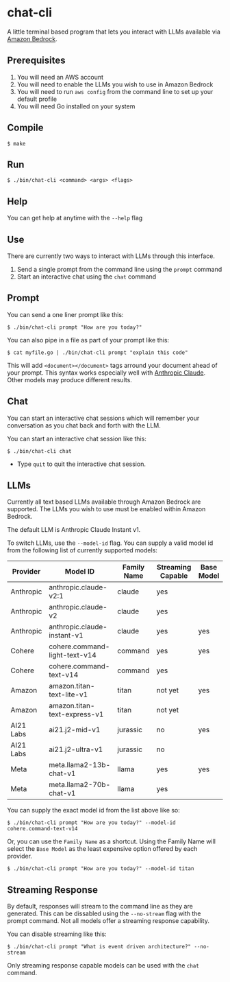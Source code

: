 # chat-cli

A little terminal based program that lets you interact with LLMs available via [Amazon Bedrock](https://aws.amazon.com/bedrock).

## Prerequisites

1. You will need an AWS account
2. You will need to enable the LLMs you wish to use in Amazon Bedrock
3. You will need to run `aws config` from the command line to set up your default profile
4. You will need Go installed on your system

## Compile

    $ make

## Run

    $ ./bin/chat-cli <command> <args> <flags>

## Help

You can get help at anytime with the `--help` flag

## Use

There are currently two ways to interact with LLMs through this interface.

1. Send a single prompt from the command line using the `prompt` command
2. Start an interactive chat using the `chat` command

## Prompt

You can send a one liner prompt like this:

    $ ./bin/chat-cli prompt "How are you today?"

You can also pipe in a file as part of your prompt like this:

    $ cat myfile.go | ./bin/chat-cli prompt "explain this code"

This will add `<document></document>` tags arround your document ahead of your prompt. This syntax works especially well with [Anthropic Claude](https://www.anthropic.com/product). Other models may produce different results.

## Chat

You can start an interactive chat sessions which will remember your conversation as you chat back and forth with the LLM.

You can start an interactive chat session like this:

    $ ./bin/chat-cli chat

- Type `quit` to quit the interactive chat session.

## LLMs

Currently all text based LLMs available through Amazon Bedrock are supported. The LLMs you wish to use must be enabled within Amazon Bedrock. 

The default LLM is Anthropic Claude Instant v1. 

To switch LLMs, use the `--model-id` flag. You can supply a valid model id from the following list of currently supported models:

| Provider  | Model ID                      | Family Name | Streaming Capable | Base Model |
|-----------|-------------------------------|-------------|-------------------|------------|
| Anthropic | anthropic.claude-v2:1         | claude      | yes               |            |
| Anthropic | anthropic.claude-v2           | claude      | yes               |            |
| Anthropic | anthropic.claude-instant-v1   | claude      | yes               | yes        |
| Cohere    | cohere.command-light-text-v14 | command     | yes               | yes        |
| Cohere    | cohere.command-text-v14       | command     | yes               |            |
| Amazon    | amazon.titan-text-lite-v1     | titan       | not yet           | yes        |
| Amazon    | amazon.titan-text-express-v1  | titan       | not yet           |            |
| AI21 Labs | ai21.j2-mid-v1                | jurassic    | no                | yes        |
| AI21 Labs | ai21.j2-ultra-v1              | jurassic    | no                |            |
| Meta      | meta.llama2-13b-chat-v1       | llama       | yes               | yes        |
| Meta      | meta.llama2-70b-chat-v1       | llama       | yes               |            |



You can supply the exact model id from the list above like so:

    $ ./bin/chat-cli prompt "How are you today?" --model-id cohere.command-text-v14

Or, you can use the `Family Name` as a shortcut. Using the Family Name will select the `Base Model` as the least expensive option offered by each provider.

    $ ./bin/chat-cli prompt "How are you today?" --model-id titan

## Streaming Response

By default, responses will stream to the command line as they are generated. This can be dissabled using the `--no-stream` flag with the prompt command. Not all models offer a streaming response capability.

You can disable streaming like this:

    $ ./bin/chat-cli prompt "What is event driven architecture?" --no-stream

Only streaming response capable models can be used with the `chat` command. 
